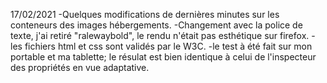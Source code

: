 17/02/2021
-Quelques modifications de dernières minutes sur les conteneurs des images hébergements.
-Changement avec la police de texte, j'ai retiré "ralewaybold", le rendu n'était pas 
 esthétique sur firefox.
-les fichiers html et css sont validés par le W3C.
-le test à été fait sur mon portable et ma tablette; le résulat est bien identique à celui 
 de l'inspecteur des propriétés en vue adaptative. 